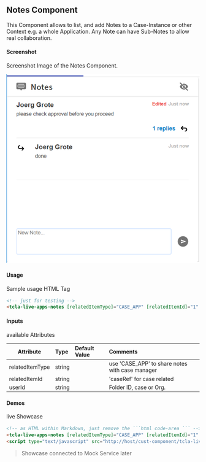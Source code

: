 ## Notes Component
This Component allows to list, and add Notes to a Case-Instance or other Context e.g. a whole Application.
Any Note can have Sub-Notes to allow real collaboration.

#### Screenshot
Screenshot Image of the Notes Component.

![alt-text](Notes.png "Notes Component Image")

#### Usage
Sample usage HTML Tag

```html
<!-- just for testing -->
<tcla-live-apps-notes [relatedItemType]="CASE_APP" [relatedItemId]="1" [userId]="1"></tcla-live-apps-notes>
```

#### Inputs
available Attributes

| Attribute         | Type                          | Default Value | Comments                                        |
| ----------------- |:----------------------------- |:------------- |:----------------------------------------------- |
| relatedItemType   | string                        |               | use 'CASE_APP' to share notes with case manager |
| relatedItemId     | string                        |               | 'caseRef' for case related                      |
| userId            | string                        |               | Folder ID, case or Org.                         |


#### Demos
live Showcase

```html
<!-- as HTML within Markdown, just remove the ```html code-area ``` -->
<tcla-live-apps-notes [relatedItemType]="CASE_APP" [relatedItemId]="1" [userId]="1"></tcla-live-apps-notes>
<script type="text/javascript" src="http://host/cust-component/tcla-live-apps-notes.js"></script>
```

> Showcase connected to Mock Service later


